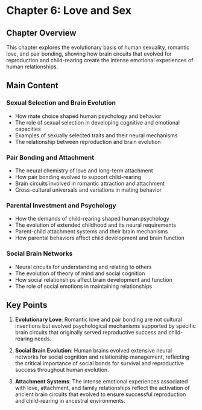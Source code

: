 # Chapter 6: Love and Sex

## Chapter Overview
This chapter explores the evolutionary basis of human sexuality, romantic love, and pair bonding, showing how brain circuits that evolved for reproduction and child-rearing create the intense emotional experiences of human relationships.

## Main Content

### Sexual Selection and Brain Evolution
- How mate choice shaped human psychology and behavior
- The role of sexual selection in developing cognitive and emotional capacities
- Examples of sexually selected traits and their neural mechanisms
- The relationship between reproduction and brain evolution

### Pair Bonding and Attachment
- The neural chemistry of love and long-term attachment
- How pair bonding evolved to support child-rearing
- Brain circuits involved in romantic attraction and attachment
- Cross-cultural universals and variations in mating behavior

### Parental Investment and Psychology
- How the demands of child-rearing shaped human psychology
- The evolution of extended childhood and its neural requirements
- Parent-child attachment systems and their brain mechanisms
- How parental behaviors affect child development and brain function

### Social Brain Networks
- Neural circuits for understanding and relating to others
- The evolution of theory of mind and social cognition
- How social relationships affect brain development and function
- The role of social emotions in maintaining relationships

## Key Points

1. **Evolutionary Love**: Romantic love and pair bonding are not cultural inventions but evolved psychological mechanisms supported by specific brain circuits that originally served reproductive success and child-rearing needs.

2. **Social Brain Evolution**: Human brains evolved extensive neural networks for social cognition and relationship management, reflecting the critical importance of social bonds for survival and reproductive success throughout human evolution.

3. **Attachment Systems**: The intense emotional experiences associated with love, attachment, and family relationships reflect the activation of ancient brain circuits that evolved to ensure successful reproduction and child-rearing in ancestral environments.